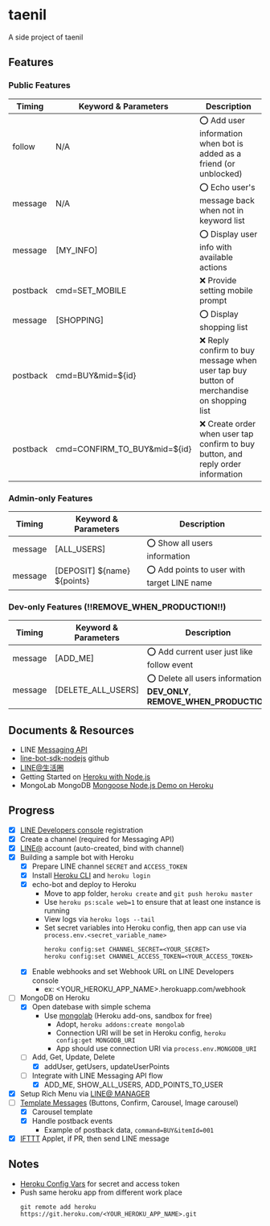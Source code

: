 # taenil
A side project of taenil

## Features

### Public Features

| Timing   | Keyword & Parameters         | Description |
| -------- | ---------------------------- | ----------- |
| follow   | N/A                          | :o: Add user information when bot is added as a friend (or unblocked) |
| message  | N/A                          | :o: Echo user's message back when not in keyword list |
| message  | [MY_INFO]                    | :o: Display user info with available actions |
| postback | cmd=SET_MOBILE               | :x: Provide setting mobile prompt |
| message  | [SHOPPING]                   | :o: Display shopping list |
| postback | cmd=BUY&mid=${id}            | :x: Reply confirm to buy message when user tap buy button of merchandise on shopping list |
| postback | cmd=CONFIRM_TO_BUY&mid=${id} | :x: Create order when user tap confirm to buy button, and reply order information |

### Admin-only Features

| Timing   | Keyword & Parameters         | Description |
| -------- | ---------------------------- | ----------- |
| message  | [ALL_USERS]                  | :o: Show all users information |
| message  | [DEPOSIT] ${name} ${points}  | :o: Add points to user with target LINE name |

### Dev-only Features (!!REMOVE_WHEN_PRODUCTION!!)

| Timing   | Keyword & Parameters         | Description |
| -------- | ---------------------------- | ----------- |
| message  | [ADD_ME]                     | :o: Add current user just like follow event |
| message  | [DELETE_ALL_USERS]           | :o: Delete all users information, **DEV_ONLY**, **REMOVE_WHEN_PRODUCTION** |

## Documents & Resources

* LINE [Messaging API](https://developers.line.me/en/docs/messaging-api/overview/)
* [line-bot-sdk-nodejs](https://github.com/line/line-bot-sdk-nodejs) github
* [LINE@生活圈](http://at-blog.line.me/tw/)
* Getting Started on [Heroku with Node.js](https://devcenter.heroku.com/articles/getting-started-with-nodejs)
* MongoLab MongoDB [Mongoose Node.js Demo on Heroku](https://github.com/mongolab/hello-mongoose)

## Progress

* [x] [LINE Developers console](https://developers.line.me/console/register/messaging-api/provider/) registration
* [x] Create a channel (required for Messaging API)
* [x] [LINE@](https://admin-official.line.me/) account (auto-created, bind with channel)
* [x] Building a sample bot with Heroku
  - [x] Prepare LINE channel `SECRET` and `ACCESS_TOKEN`
  - [x] Install [Heroku CLI](https://devcenter.heroku.com/articles/getting-started-with-nodejs#set-up) and `heroku login`
  - [x] echo-bot and deploy to Heroku
    - Move to app folder, `heroku create` and `git push heroku master`
    - Use `heroku ps:scale web=1` to ensure that at least one instance is running
    - View logs via `heroku logs --tail`
    - Set secret variables into Heroku config, then app can use via `process.env.<secret_variable_name>`
    	```shell
    	heroku config:set CHANNEL_SECRET=<YOUR_SECRET>
    	heroku config:set CHANNEL_ACCESS_TOKEN=<YOUR_ACCESS_TOKEN>
    	```
  - [x] Enable webhooks and set Webhook URL on LINE Developers console
    - ex: <YOUR_HEROKU_APP_NAME>.herokuapp.com/webhook
* [ ] MongoDB on Heroku
  - [x] Open datebase with simple schema
    - Use [mongolab](https://devcenter.heroku.com/articles/mongolab) (Heroku add-ons, sandbox for free)
      - Adopt, `heroku addons:create mongolab`
      - Connection URI will be set in Heroku config, `heroku config:get MONGODB_URI
    `
      - App should use connection URI via `process.env.MONGODB_URI`
  - [ ] Add, Get, Update, Delete
    - [x] addUser, getUsers, updateUserPoints
  - [ ] Integrate with LINE Messaging API flow
    - [x] ADD_ME, SHOW_ALL_USERS, ADD_POINTS_TO_USER
* [x] Setup Rich Menu via [LINE@ MANAGER](https://admin-official.line.me/)
* [ ] [Template Messages](https://developers.line.me/en/docs/messaging-api/reference/#template-messages) (Buttons, Confirm, Carousel, Image carousel)
  - [x] Carousel template
  - [x] Handle postback events
    - Example of postback data, `command=BUY&itemId=001`
* [x] [IFTTT](https://ifttt.com/discover) Applet, if PR, then send LINE message

## Notes

* [Heroku Config Vars](https://devcenter.heroku.com/articles/config-vars) for secret and access token
* Push same heroku app from different work place
	```shell
	git remote add heroku https://git.heroku.com/<YOUR_HEROKU_APP_NAME>.git
	```

